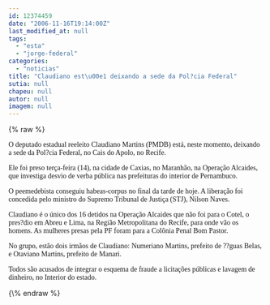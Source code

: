 ```yaml
---
id: 12374459
date: "2006-11-16T19:14:00Z"
last_modified_at: null
tags:
  - "esta"
  - "jorge-federal"
categories:
  - "noticias"
title: "Claudiano est\u00e1 deixando a sede da Pol?cia Federal"
sutia: null
chapeu: null
autor: null
imagem: null
---
```

{\% raw %}
<p><P><FONT face=Verdana>O deputado estadual reeleito Claudiano Martins (PMDB) está, neste momento, deixando a sede da Pol?cia Federal, no Cais do Apolo, no Recife. </FONT></P></p>
<p><P><FONT face=Verdana>Ele foi preso terça-feira (14), na cidade de Caxias, no Maranhão, na Operação Alcaides, que investiga desvio de verba pública nas prefeituras do interior de Pernambuco. </FONT></P></p>
<p><P><FONT face=Verdana>O peemedebista&nbsp;conseguiu habeas-corpus no final da tarde de hoje. A liberação foi concedida pelo ministro do Supremo Tribunal de Justiça (STJ), Nilson Naves. </FONT></P></p>
<p><P><FONT face=Verdana>Claudiano é o único dos 16 detidos na Operação Alcaides que não foi para o Cotel, o pres?dio em Abreu e Lima, na Região Metropolitana do Recife, para onde vão os homens. As mulheres presas pela PF foram para a Colônia Penal Bom Pastor. </FONT></P><FONT face=\"Times New Roman\"></p>
<p><P><FONT face=Verdana>No grupo, estão dois irmãos de Claudiano: Numeriano Martins, prefeito de ??guas Belas, e Otaviano Martins, prefeito de Manari. </FONT></P></p>
<p><P><FONT face=Verdana>Todos são acusados de integrar o esquema de fraude a licitações públicas e lavagem de dinheiro, no Interior do estado.</FONT> </P></FONT> </p>
{\% endraw %}